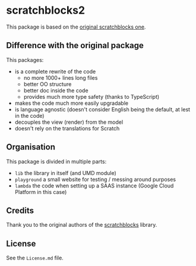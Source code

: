 # scratchblocks2

This package is based on the [original scratchblocks one](https://github.com/scratchblocks/scratchblocks).

## Difference with the original package

This packages:

- is a complete rewrite of the code
  - no more 1000+ lines long files
  - better OO structure
  - better doc inside the code
  - provides much more type safety (thanks to TypeScript)
- makes the code much more easily upgradable
- is language agnostic (doesn't consider English being the default, at lest in the code)
- decouples the view (render) from the model
- doesn't rely on the translations for Scratch

## Organisation

This package is divided in multiple parts:

- `lib` the library in itself (and UMD module)
- `playground` a small website for testing / messing around purposes
- `lambda` the code when setting up a SAAS instance (Google Cloud Platform in this case)

## Credits

Thank you to the original authors of the [scratchblocks](https://github.com/scratchblocks/scratchblocks) library.

## License

See the `License.md` file.

